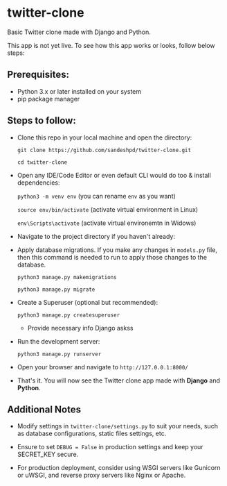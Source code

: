 # twitter-clone
Basic Twitter clone made with Django and Python.

This app is not yet live. To see how this app works or looks, follow below steps:

## Prerequisites:
  * Python 3.x or later installed on your system
  * pip package manager

## Steps to follow:

* Clone this repo in your local machine and open the directory:

   `git clone https://github.com/sandeshpd/twitter-clone.git`
  
    `cd twitter-clone`

* Open any IDE/Code Editor or even default CLI would do too & install dependencies:

  `python3 -m venv env` (you can rename `env` as you want)
  
  `source env/bin/activate` (activate virtual environment in Linux)

  `env\Scripts\activate` (activate virtual environemtn in Widows)

* Navigate to the project directory if you haven't already:

* Apply database migrations. If you make any changes in `models.py` file, then this command is needed to run to apply those changes to the database.

  `python3 manage.py makemigrations`

  `python3 manage.py migrate`

* Create a Superuser (optional but recommended):

  `python3 manage.py createsuperuser`
  
  * Provide necessary info Django askss

* Run the development server:

  `python3 manage.py runserver`

* Open your browser and navigate to `http://127.0.0.1:8000/`

* That's it. You will now see the Twitter clone app made with **Django** and **Python**.

 ## Additional Notes

* Modify settings in `twitter-clone/settings.py` to suit your needs, such as database configurations, static files settings, etc.

* Ensure to set `DEBUG = False` in production settings and keep your SECRET_KEY secure.

* For production deployment, consider using WSGI servers like Gunicorn or uWSGI, and reverse proxy servers like Nginx or Apache.
